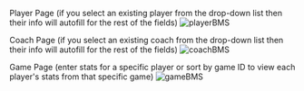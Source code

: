 Player Page (if you select an existing player from the drop-down list then their info will autofill for the rest of the fields)
![playerBMS](https://user-images.githubusercontent.com/107078414/194194711-baaa7a00-fa09-45ed-a702-6cbcf8371599.png)



Coach Page (if you select an existing coach from the drop-down list then their info will autofill for the rest of the fields)
![coachBMS](https://user-images.githubusercontent.com/107078414/194194756-e250b3a5-557b-4a67-b82b-f8989a0fa304.png)



Game Page (enter stats for a specific player or sort by game ID to view each player's stats from that specific game)
![gameBMS](https://user-images.githubusercontent.com/107078414/194194772-cdc51eb4-761a-44f8-bfbf-1cb1c94d2421.png)
